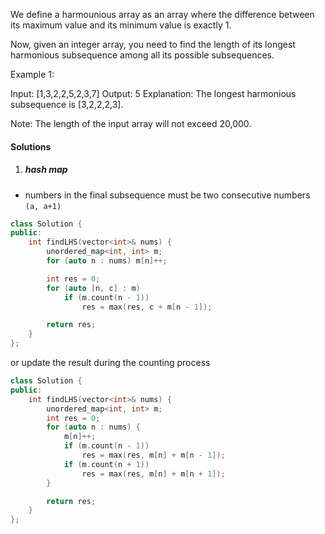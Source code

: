 We define a harmounious array as an array where the difference between its maximum value and its minimum value is exactly 1.

Now, given an integer array, you need to find the length of its longest harmonious subsequence among all its possible subsequences.

Example 1:

Input: [1,3,2,2,5,2,3,7]
Output: 5
Explanation: The longest harmonious subsequence is [3,2,2,2,3].
 

Note: The length of the input array will not exceed 20,000.

#### Solutions

1. ##### hash map

- numbers in the final subsequence must be two consecutive numbers `(a, a+1)`

```c++
class Solution {
public:
    int findLHS(vector<int>& nums) {
        unordered_map<int, int> m;
        for (auto n : nums) m[n]++;

        int res = 0;
        for (auto [n, c] : m)
            if (m.count(n - 1))
                res = max(res, c + m[n - 1]);

        return res;
    }
};
```

or update the result during the counting process

```c++
class Solution {
public:
    int findLHS(vector<int>& nums) {
        unordered_map<int, int> m;
        int res = 0;
        for (auto n : nums) {
            m[n]++;
            if (m.count(n - 1))
                res = max(res, m[n] + m[n - 1]);
            if (m.count(n + 1))
                res = max(res, m[n] + m[n + 1]);
        }

        return res;
    }
};
```